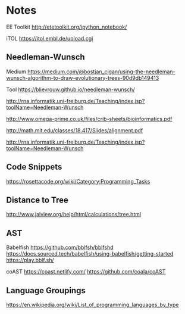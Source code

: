 # Notes

EE Toolkit
http://etetoolkit.org/ipython_notebook/

iTOL
https://itol.embl.de/upload.cgi

## Needleman-Wunsch

Medium
https://medium.com/@bostjan_cigan/using-the-needleman-wunsch-algorithm-to-draw-evolutionary-trees-90d9db149413

Tool
https://blievrouw.github.io/needleman-wunsch/

http://rna.informatik.uni-freiburg.de/Teaching/index.jsp?toolName=Needleman-Wunsch

http://www.omega-prime.co.uk/files/crib-sheets/bioinformatics.pdf

http://math.mit.edu/classes/18.417/Slides/alignment.pdf

http://rna.informatik.uni-freiburg.de/Teaching/index.jsp?toolName=Needleman-Wunsch

## Code Snippets

https://rosettacode.org/wiki/Category:Programming_Tasks

## Distance to Tree

http://www.jalview.org/help/html/calculations/tree.html

## AST

Babelfish
https://github.com/bblfsh/bblfshd
https://docs.sourced.tech/babelfish/using-babelfish/getting-started
https://play.bblf.sh/

coAST
https://coast.netlify.com/
https://github.com/coala/coAST

## Language Groupings

https://en.wikipedia.org/wiki/List_of_programming_languages_by_type
